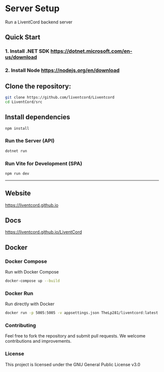 # Server Setup

Run a LiventCord backend server

## Quick Start
### 1. Install .NET SDK https://dotnet.microsoft.com/en-us/download
### 2. Install Node https://nodejs.org/en/download


## Clone the repository:
```bash
git clone https://github.com/liventcord/Liventcord
cd LiventCord/src
```
## Install dependencies
```bash
npm install
```
### Run the Server (API)
```bash
dotnet run
```
### Run Vite for Development (SPA)
```bash
npm run dev
```
---

## Website
https://liventcord.github.io

## Docs
https://liventcord.github.io/LiventCord

## Docker
### Docker Compose
Run with Docker Compose
```bash
docker-compose up --build
```
### Docker Run
Run directly with Docker
```bash
docker run -p 5005:5005 -v appsettings.json TheLp281/liventcord:latest
```

### Contributing

Feel free to fork the repository and submit pull requests. We welcome contributions and improvements.

### License

This project is licensed under the GNU General Public License v3.0
